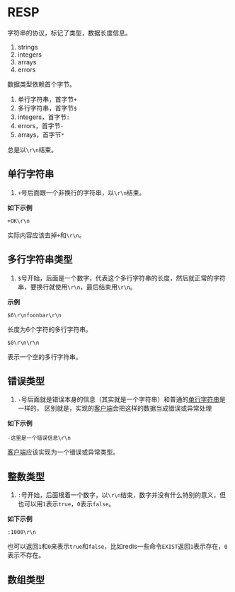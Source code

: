 # RESP

字符串的协议，标记了类型，数据长度信息。

1. strings
2. integers
3. arrays
4. errors

数据类型依赖首个字节。

1. 单行字符串，首字节`+`
2. 多行字符串，首字节`$`
3. integers，首字节`:`
4. errors，首字节`-`
5. arrays，首字节`*`

总是以`\r\n`结束。

## 单行字符串

1. `+`号后面跟一个非换行的字符串，以`\r\n`结束。

**如下示例**

```
+OK\r\n
```

实际内容应该去掉`+`和`\r\n`。

## 多行字符串类型

1. `$`号开始，后面是一个数字，代表这个多行字符串的长度，然后就正常的字符串，要换行就使用`\r\n`，最后结束用`\r\n`。

**示例**

```
$6\r\nfoonbar\r\n
```

长度为6个字符的多行字符串。

```
$0\r\n\r\n
```

表示一个空的多行字符串。

## 错误类型

1. `-`号后面就是错误本身的信息（其实就是一个字符串）和普通的[单行字符串](#单行字符串)是一样的，
区别就是，实现的<ins>客户端</ins>会把这样的数据当成错误或异常处理

**如下示例**

```
-这里是一个错误信息\r\n
```

<ins>客户端</ins>应该实现为一个错误或异常类型。

## 整数类型

1. `:`号开始，后面根着一个数字，以`\r\n`结束，数字并没有什么特别的意义，但也可以用`1`表示`true`，`0`表示`false`。

**如下示例**

```
:1000\r\n
```

也可以返回`1`和`0`来表示`true`和`false`，比如redis一些命令`EXIST`返回`1`表示存在，`0`表示不存在。

## 数组类型